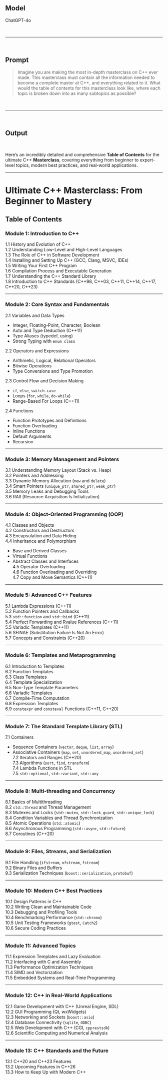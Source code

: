 ## Model

ChatGPT-4o

<br>

---

<br>

## Prompt

> Imagine you are making the most in-depth masterclass on C++ ever made. This masterclass must contain all the information needed to become a complete master at C++, and everything related to it. What would the table of contents for this masterclass look like, where each topic is broken down into as many subtopics as possible?

<br>

---

<br>

## Output

<br>

Here’s an incredibly detailed and comprehensive **Table of Contents** for the ultimate C++ **Masterclass**, covering everything from beginner to expert-level topics, modern best practices, and real-world applications.

---

# **Ultimate C++ Masterclass: From Beginner to Mastery**

## **Table of Contents**

### **Module 1: Introduction to C++**

1.1 History and Evolution of C++  
1.2 Understanding Low-Level and High-Level Languages  
1.3 The Role of C++ in Software Development  
1.4 Installing and Setting Up C++ (GCC, Clang, MSVC, IDEs)  
1.5 Writing Your First C++ Program  
1.6 Compilation Process and Executable Generation  
1.7 Understanding the C++ Standard Library  
1.8 Introduction to C++ Standards (C++98, C++03, C++11, C++14, C++17, C++20, C++23)

---

### **Module 2: Core Syntax and Fundamentals**

2.1 Variables and Data Types

- Integer, Floating-Point, Character, Boolean
- Auto and Type Deduction (C++11)
- Type Aliases (typedef, using)
- Strong Typing with `enum class`

2.2 Operators and Expressions

- Arithmetic, Logical, Relational Operators
- Bitwise Operations
- Type Conversions and Type Promotion

2.3 Control Flow and Decision Making

- `if`, `else`, `switch-case`
- Loops (`for`, `while`, `do-while`)
- Range-Based For Loops (C++11)

2.4 Functions

- Function Prototypes and Definitions
- Function Overloading
- Inline Functions
- Default Arguments
- Recursion

---

### **Module 3: Memory Management and Pointers**

3.1 Understanding Memory Layout (Stack vs. Heap)  
3.2 Pointers and Addressing  
3.3 Dynamic Memory Allocation (`new` and `delete`)  
3.4 Smart Pointers (`unique_ptr`, `shared_ptr`, `weak_ptr`)  
3.5 Memory Leaks and Debugging Tools  
3.6 RAII (Resource Acquisition Is Initialization)

---

### **Module 4: Object-Oriented Programming (OOP)**

4.1 Classes and Objects  
4.2 Constructors and Destructors  
4.3 Encapsulation and Data Hiding  
4.4 Inheritance and Polymorphism

- Base and Derived Classes
- Virtual Functions
- Abstract Classes and Interfaces  
    4.5 Operator Overloading  
    4.6 Function Overloading and Overriding  
    4.7 Copy and Move Semantics (C++11)

---

### **Module 5: Advanced C++ Features**

5.1 Lambda Expressions (C++11)  
5.2 Function Pointers and Callbacks  
5.3 `std::function` and `std::bind` (C++11)  
5.4 Perfect Forwarding and Rvalue References (C++11)  
5.5 Variadic Templates (C++11)  
5.6 SFINAE (Substitution Failure Is Not An Error)  
5.7 Concepts and Constraints (C++20)

---

### **Module 6: Templates and Metaprogramming**

6.1 Introduction to Templates  
6.2 Function Templates  
6.3 Class Templates  
6.4 Template Specialization  
6.5 Non-Type Template Parameters  
6.6 Variadic Templates  
6.7 Compile-Time Computation  
6.8 Expression Templates  
6.9 `constexpr` and `consteval` Functions (C++11, C++20)

---

### **Module 7: The Standard Template Library (STL)**

7.1 Containers

- Sequence Containers (`vector`, `deque`, `list`, `array`)
- Associative Containers (`map`, `set`, `unordered_map`, `unordered_set`)  
    7.2 Iterators and Ranges (C++20)  
    7.3 Algorithms (`sort`, `find`, `transform`)  
    7.4 Lambda Functions in STL  
    7.5 `std::optional`, `std::variant`, `std::any`

---

### **Module 8: Multi-threading and Concurrency**

8.1 Basics of Multithreading  
8.2 `std::thread` and Thread Management  
8.3 Mutexes and Locks (`std::mutex`, `std::lock_guard`, `std::unique_lock`)  
8.4 Condition Variables and Thread Synchronization  
8.5 Atomic Operations (`std::atomic`)  
8.6 Asynchronous Programming (`std::async`, `std::future`)  
8.7 Coroutines (C++20)

---

### **Module 9: Files, Streams, and Serialization**

9.1 File Handling (`ifstream`, `ofstream`, `fstream`)  
9.2 Binary Files and Buffers  
9.3 Serialization Techniques (`boost::serialization`, `protobuf`)

---

### **Module 10: Modern C++ Best Practices**

10.1 Design Patterns in C++  
10.2 Writing Clean and Maintainable Code  
10.3 Debugging and Profiling Tools  
10.4 Benchmarking Performance (`std::chrono`)  
10.5 Unit Testing Frameworks (`gtest`, `Catch2`)  
10.6 Secure Coding Practices

---

### **Module 11: Advanced Topics**

11.1 Expression Templates and Lazy Evaluation  
11.2 Interfacing with C and Assembly  
11.3 Performance Optimization Techniques  
11.4 SIMD and Vectorization  
11.5 Embedded Systems and Real-Time Programming

---

### **Module 12: C++ in Real-World Applications**

12.1 Game Development with C++ (Unreal Engine, SDL)  
12.2 GUI Programming (Qt, wxWidgets)  
12.3 Networking and Sockets (`boost::asio`)  
12.4 Database Connectivity (`sqlite`, `ODBC`)  
12.5 Web Development with C++ (CGI, `cpprestsdk`)  
12.6 Scientific Computing and Numerical Analysis

---

### **Module 13: C++ Standards and the Future**

13.1 C++20 and C++23 Features  
13.2 Upcoming Features in C++26  
13.3 How to Keep Up with Modern C++